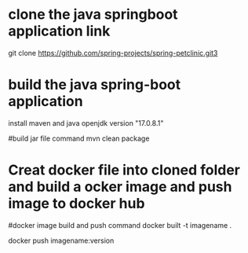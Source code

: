 # clone the java springboot application link

git clone https://github.com/spring-projects/spring-petclinic.git3


# build the java spring-boot application
install maven and java openjdk version "17.0.8.1"

#build jar file command
mvn clean package 


# Creat docker file into cloned folder and build a ocker image and push image to docker hub 

#docker image build and push command 
docker built -t imagename .

docker push imagename:version 


